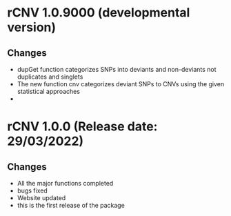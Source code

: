 # rCNV 1.0.9000 (developmental version)

## Changes
* dupGet function categorizes SNPs into deviants and non-deviants not duplicates and singlets
* The new function cnv categorizes deviant SNPs to CNVs using the given statistical approaches
* 

# rCNV 1.0.0 (Release date: 29/03/2022)

## Changes
* All the major functions completed
* bugs fixed
* Website updated
* this is the first release of the package
